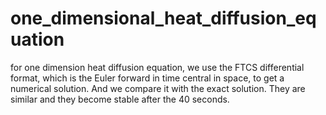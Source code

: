 # one_dimensional_heat_diffusion_equation

  for one dimension heat diffusion equation, we use the FTCS differential format, which is the Euler forward in time central in space, to get a numerical solution. And we compare it with the exact solution. They are similar and they become stable after the 40 seconds.
